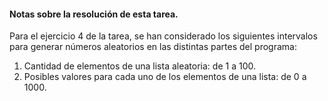 #### Notas sobre la resolución de esta tarea.
Para el ejercicio 4 de la tarea, se han considerado los siguientes intervalos para generar números aleatorios en las distintas partes del programa:

1. Cantidad de elementos de una lista aleatoria: de 1 a 100.
2. Posibles valores para cada uno de los elementos de una lista: de 0 a 1000.
